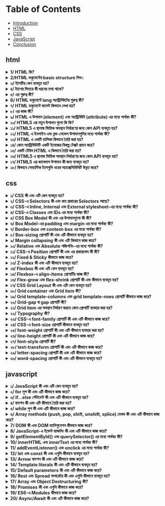 # Table of Contents

- [Introduction](#introduction)
- [HTML](#html)
- [CSS](#css)
- [JavaScript](#javascript)
- [Conclusion](#conclusion)

## html
<details>
  <summary><strong>1/ HTML কি?</strong></summary>
  <p>উত্তর : HTML এর পুর্ণরুপ হল HyperText Markup Language. এটি ওয়েব পেইজ তৈরি এবং গঠন করার জন্য ব্যবহৃত একটি মার্কআপ ভাষা। 
  HTML মুলত ওয়েবপেইজের বিষয়বস্তু যেমন পাঠ্য, চিত্র, লিঙ্ক, এবং অন্যান্য মিডিয়া উপাদানগুলি নির্ধারণ করতে ব্যবহৃত হয়। HTML কোডটি ট্যাগ এবং অ্যাট্রিবিউটের সমন্বয়ে গঠিত, যা ব্রাউজারকে বলে দেয় কীভাবে একটি ওয়েবপেইজ বিভিন্ন অংশ প্রদর্শন করতে হবে। HTML একটি স্ট্যাটিক ভাষা, অর্থাৎ এটি ওয়েবপেইজ স্থায়ী গঠন এবং বিষয়বস্তু নির্ধারণ করে। 
  </p>
</details>

<details>
  <summary><strong>2/HTML ডকুমেন্টের basic structure লিখ।</strong></summary>
  <p>উত্তর :  

                <!DOCTYPE html>
                <html lang="en">
                <head>
                    <meta charset="UTF-8">
                    <meta name="viewport" content="width=device-width, initial-scale=1.0">
                    <title>Document Title</title>
                </head>
                <body>
                    <h1>Welcome to HTML</h1>
                    <p>This is a basic HTML document structure.</p>
                </body>
                </html></p>
</details>


<details>
  <summary><strong>৩/ <!DOCTYPE html> ট্যাগটির কেন ব্যবহৃত হয়?</strong></summary>
  <p> উত্তর : <!DOCTYPE html> ট্যাগটি ব্রাউজারকে জানায় যে ডকুমেন্টটি HTML5 ভাষায় লেখা হয়েছে। এটি ব্রাউজারকে ডকুমেন্টটি সঠিকভাবে এবং স্ট্যান্ডার্ড মোডে রেন্ডার করতে সহায়তা করে।</p>
</details>

<details>
  <summary><strong>৪/ <head> ট্যাগের ভিতরে কী ধরনের তথ্য থাকে?</strong></summary>
  <p> উত্তর : <head> ট্যাগের ভিতরে থাকে মেটা-তথ্য যেমন চরসেট(charset), ভিউপোর্ট সেটিংস, শিরোনাম, এবং স্টাইলশিট এবং স্ক্রিপ্ট লিঙ্ক।</p>
</details>

<details>
  <summary><strong>৫/ <meta charset="UTF-8"> এর গুরুত্ব কী?</strong></summary>
  <p> উত্তর :<meta charset="UTF-8"> ডকুমেন্টের চরসেট(charset) নির্ধারণ করে যা ইউনিকোড ব্যবহার করে। এটি নিশ্চিত করে যে ডকুমেন্টে বিভিন্ন ভাষার বিশেষ অক্ষরগুলি সঠিকভাবে প্রদর্শিত হবে।</p>
</details>
<details>
  <summary><strong>6/ HTML ডকুমেন্টে lang অ্যাট্রিবিউটের গুরুত্ব কী?</strong></summary>
  <p> উত্তর :lang অ্যাট্রিবিউটটি ডকুমেন্টের ভাষা নির্ধারণ করে যা ব্রাউজার এবং স্ক্রিন রিডারগুলির জন্য উপকারী। এটি সার্চ ইঞ্জিন অপটিমাইজেশনেও সহায়ক।</p>
</details>
<details>
  <summary><strong>৭/ HTML ডকুমেন্টে কমেন্ট কিভাবে লেখা হয়?</strong></summary>
  <p> উত্তর : HTML ডকুমেন্টে কমেন্ট লেখার জন্য নিচের ফরম্যাট ব্যবহার করা হয়:
	                              <!-- এটি একটি কমেন্ট -->
HTML কমেন্ট শুরু হয় <!-- দিয়ে এবং শেষ হয় --> দিয়ে।এই দুটি চিহ্নের মধ্যে যা কিছু লেখা হয়, তা ব্রাউজার ব্যবহারকারীকে দেখানো হয় না।</p>
</details>
<details>
  <summary><strong>৮/<metaname="viewport" content="width=device-width, initial-scale=1.0"> এর কাজ কী?</strong></summary>
  <p> উত্তর : এই <meta> ট্যাগটি মোবাইল ডিভাইসে ডকুমেন্টের স্কেলিং এবং প্রস্থ নিয়ন্ত্রণ করে, যা রেস্পন্সিভ ডিজাইনের জন্য অত্যন্ত গুরুত্বপূর্ণ।</p>
</details>
<details>
  <summary><strong>৯/ HTML এ উপাদান (element) এবং অ্যাট্রিবিউট (attribute) এর মধ্যে পার্থক্য কী?</strong></summary>
  <p>উত্তর : 

                        উপাদান (Element):
                        সংজ্ঞা: HTML ডকুমেন্টের বিল্ডিং ব্লক। এটি একটি শুরু ট্যাগ, বিষয়বস্তু, এবং একটি শেষ ট্যাগ নিয়ে গঠিত।
                        উদাহরণ: <p>এই একটি প্যারাগ্রাফ।</p>
                        এখানে <p> শুরু ট্যাগ, এই একটি প্যারাগ্রাফ। বিষয়বস্তু, এবং </p> শেষ ট্যাগ।
                        প্রকারভেদ:
                        ব্লক লেভেল উপাদান: <div>, <p>, <h1>, ইত্যাদি।
                        ইনলাইন উপাদান: <span>, <a>, <img>, ইত্যাদি।
                        অ্যাট্রিবিউট (Attribute):
                        সংজ্ঞা: HTML উপাদানগুলির অতিরিক্ত তথ্য প্রদান করে। এগুলি শুরু ট্যাগে নির্দিষ্ট করা হয় এবং সাধারণত নাম-মান জোড়া আকারে থাকে।
                        উদাহরণ: <a href="https://www.example.com" target="_blank">Visit Example</a>
                        এখানে href এবং target অ্যাট্রিবিউট, এবং তাদের মান যথাক্রমে "https://www.example.com" এবং "_blank"।</p>
</details>
<details>
  <summary><strong>১০/  HTML5 এর নতুন উপাদান গুলো কি কি?</strong></summary>
  <p>উত্তর : HTML5 এর নতুন উপাদানগুলোর নাম:
  <ul>
    <li><code>&lt;article&gt;</code></li>
    <li><code>&lt;section&gt;</code></li>
    <li><code>&lt;nav&gt;</code></li>
    <li><code>&lt;aside&gt;</code></li>
    <li><code>&lt;header&gt;</code></li>
    <li><code>&lt;footer&gt;</code></li>
    <li><code>&lt;main&gt;</code></li>
    <li><code>&lt;figure&gt;</code></li>
    <li><code>&lt;figcaption&gt;</code></li>
    <li><code>&lt;mark&gt;</code></li>
    <li><code>&lt;time&gt;</code></li>
    <li><code>&lt;progress&gt;</code></li>
    <li><code>&lt;meter&gt;</code></li>
    <li><code>&lt;summary&gt;</code></li>
    <li><code>&lt;details&gt;</code></li>
  </ul>
  </p>
</details>

<details>
  <summary><strong>১১/ HTML5 এ স্থানাঙ্ক ভিত্তিক অবস্থান নির্ধারণের জন্য কোন API ব্যবহৃত হয়? </strong></summary>
  <p>উত্তর: জিওলোকেশন API।</p>
</details>
<details>
  <summary><strong>১২/ HTML এ ইনলাইন এবং ব্লক-লেভেল উপাদানগুলির মধ্যে পার্থক্য কী?</strong></summary>
  <p>উত্তর : 
  </p>
  <p><strong>ইনলাইন উপাদান (Inline Elements):</strong></p>
  <ul>
    <li>সংজ্ঞা: ইনলাইন উপাদানগুলি একটি লাইনের মধ্যে থাকে এবং শুধুমাত্র যতটুকু প্রয়োজন ততটুকু জায়গা নেয়।</li>
    <li>ডিসপ্লে প্রপার্টি: <code>display: inline;</code></li>
    <li>লাইনের পরিবর্তন: ইনলাইন উপাদানগুলি নতুন লাইন শুরু করে না।</li>
    <li>আনুষঙ্গিক উপাদান: ইনলাইন উপাদানগুলির মধ্যে শুধুমাত্র ইনলাইন বা টেক্সট উপাদান থাকতে পারে।</li>
    <li>উদাহরণ: <code>&lt;span&gt;</code>, <code>&lt;a&gt;</code>, <code>&lt;img&gt;</code>, <code>&lt;strong&gt;</code>, <code>&lt;em&gt;</code></li>
    <li>স্টাইলিং: ইনলাইন উপাদানগুলির প্রস্থ বা উচ্চতা পরিবর্তন করা যায় না।</li>
  </ul>
  <p><strong>ব্লক-লেভেল উপাদান (Block-level Elements):</strong></p>
  <ul>
    <li>সংজ্ঞা: ব্লক-লেভেল উপাদানগুলি একটি সম্পূর্ণ লাইনের জায়গা নেয় এবং নতুন লাইন শুরু করে।</li>
    <li>ডিসপ্লে প্রপার্টি: <code>display: block;</code></li>
    <li>লাইনের পরিবর্তন: প্রতিটি ব্লক-লেভেল উপাদান নতুন লাইন শুরু করে।</li>
    <li>আনুষঙ্গিক উপাদান: ব্লক-লেভেল উপাদানগুলির মধ্যে অন্যান্য ব্লক-লেভেল বা ইনলাইন উপাদান থাকতে পারে।</li>
    <li>উদাহরণ: <code>&lt;div&gt;</code>, <code>&lt;p&gt;</code>, <code>&lt;h1&gt;</code> - <code>&lt;h6&gt;</code>, <code>&lt;ul&gt;</code>, <code>&lt;ol&gt;</code>, <code>&lt;li&gt;</code></li>
    <li>স্টাইলিং: ব্লক-লেভেল উপাদানগুলির প্রস্থ এবং উচ্চতা পরিবর্তন করা যায়।</li>
  </ul>
</details>

<details>
  <summary><strong>১৩/ HTML এ একটি তালিকা কিভাবে তৈরি করা হয়?</strong></summary>
  <p>উত্তর: একটি আনঅর্ডারড তালিকার জন্য <code>&lt;ul&gt;</code> এবং <code>&lt;li&gt;</code>, এবং একটি অর্ডারড তালিকার জন্য <code>&lt;ol&gt;</code> এবং <code>&lt;li&gt;</code> ট্যাগ ব্যবহার করা হয়।</p>
</details>

<details>
  <summary><strong>১৪/ কোন অ্যাট্রিবিউটটি একটি ইমেজের বিকল্প টেক্সট প্রদান করে?</strong></summary>
  <p>উত্তর: <code>alt</code> অ্যাট্রিবিউট।</p>
</details>

<details>
  <summary><strong>১৫/ একটি টেবিল HTML এ কিভাবে তৈরি করা হয়?</strong></summary>
  <p>উত্তর: <code>&lt;table&gt;</code>, <code>&lt;tr&gt;</code>, <code>&lt;td&gt;</code>, <code>&lt;th&gt;</code> ট্যাগগুলি ব্যবহার করে।</p>
  <table>
    <tr>
      <th>নাম</th>
      <th>বয়স</th>
      <th>শহর</th>
    </tr>
    <tr>
      <td>আহমেদ</td>
      <td>২৫</td>
      <td>ঢাকা</td>
    </tr>
    <tr>
      <td>সারা</td>
      <td>২২</td>
      <td>চট্টগ্রাম</td>
    </tr>
  </table>
</details>
<details>
  <summary><strong>১৬/ HTML5 এ স্থানাঙ্ক ভিত্তিক অবস্থান নির্ধারণের জন্য কোন API ব্যবহৃত হয়?</strong></summary>
  <p>উত্তর: জিওলোকেশন API।</p>
</details>

<details>
  <summary><strong>১৭/ HTML5 এর ক্যানভাস উপাদান কী জন্য ব্যবহৃত হয়?</strong></summary>
  <p>উত্তর: 2D গ্রাফিক্স এবং অ্যানিমেশন আঁকতে।</p>
</details>

<details>
  <summary><strong>১৮/ কিভাবে সেম্যান্টিক ট্যাগগুলি ওয়েব অ্যাক্সেসিবিলিটি উন্নত করে?</strong></summary>
  <p>উত্তর: 
    সেম্যান্টিক ট্যাগগুলি ওয়েব অ্যাক্সেসিবিলিটি উন্নত করে বিভিন্ন উপায়ে, যার মধ্যে রয়েছে:
  </p>
  <ul>
    <li><strong>স্ক্রিন রিডারের জন্য ওয়েবসাইটের কাঠামো স্পষ্ট করা:</strong> সেম্যান্টিক ট্যাগগুলি স্ক্রিন রিডারকে বলে যে ওয়েবপৃষ্ঠার বিভিন্ন অংশ কী কাজ করে। উদাহরণস্বরূপ, একটি <code>&lt;h1&gt;</code> ট্যাগ স্ক্রিন রিডারকে বলে যে এটি একটি শিরোনাম, যখন একটি <code>&lt;p&gt;</code> ট্যাগ স্ক্রিন রিডারকে বলে যে এটি একটি অনুচ্ছেদ। এটি ব্যবহারকারীদের ওয়েবপৃষ্ঠার বিষয়বস্তু আরও সহজে বুঝতে এবং নেভিগেট করতে সাহায্য করে।</li>
    <li><strong>সার্চ ইঞ্জিন অপ্টিমাইজেশন (SEO) উন্নত করা:</strong> সেম্যান্টিক ট্যাগগুলি সার্চ ইঞ্জিনগুলিকে বুঝতে সাহায্য করে যে ওয়েবপৃষ্ঠাটি কিসের সম্পর্কে। এটি ওয়েবসাইটটিকে প্রাসঙ্গিক অনুসন্ধানের ফলাফলে বৃদ্ধি করতে সাহায্য করে।</li>
    <li><strong>সহজেই বোঝার জন্য ওয়েবসাইট তৈরি করা:</strong> সেম্যান্টিক ট্যাগগুলি ব্যবহার করার ফলে ওয়েবসাইটগুলি আরও সহজে বোঝা যায়, এমনকি যারা HTML বা CSS-এর সাথে পরিচিত নন। এটি বিভিন্ন দক্ষতা স্তরের ব্যবহারকারীদের জন্য ওয়েবসাইটগুলি আরও অ্যাক্সেসযোগ্য করে তোলে।</li>
  </ul>
  <p>সেম্যান্টিক ট্যাগগুলির কিছু নির্দিষ্ট উদাহরণ যা ওয়েব অ্যাক্সেসিবিলিটি উন্নত করতে ব্যবহার করা যেতে পারে তার মধ্যে রয়েছে:</p>
  <ul>
    <li><code>&lt;h1&gt;</code> থেকে <code>&lt;h6&gt;</code>: শিরোনামগুলি নির্দেশ করতে।</li>
    <li><code>&lt;p&gt;</code>: অনুচ্ছেদগুলি নির্দেশ করতে।</li>
    <li><code>&lt;a&gt;</code>: হাইপারলিঙ্কগুলি নির্দেশ করতে।</li>
    <li><code>&lt;img&gt;</code>: চিত্রগুলি নির্দেশ করতে।</li>
    <li><code>&lt;table&gt;</code>: সারণিগুলি নির্দেশ করতে।</li>
    <li><code>&lt;ul&gt;</code> এবং <code>&lt;ol&gt;</code>: তালিকাগুলি নির্দেশ করতে।</li>
  </ul>
  <p>সেম্যান্টিক ট্যাগগুলি ব্যবহার করা ওয়েব অ্যাক্সেসিবিলিটি উন্নত করার একটি সহজ উপায়। এগুলি ব্যবহারকারীদের জন্য ওয়েবসাইটগুলি আরও সহজে বোঝা এবং ব্যবহার করা যায় তা নিশ্চিত করতে সাহায্য করে।</p>
</details>


## css 
<details>
  <summary><strong>১/ CSS কী এবং এটি কেন ব্যবহৃত হয়?</strong></summary>
  <p>উত্তর: CSS (Cascading Style Sheets) একটি স্টাইল শীট ভাষা যা HTML বা XML (SVG, XHTML) এর মত মার্কআপ ভাষার সাথে ব্যবহৃত হয়। এটি ওয়েব পেইজের বিন্যাস নির্ধারণ করতে ব্যবহৃত হয়, যেমন রঙ, ফন্ট, এবং লেআউট।</p>
</details>

<details>
  <summary><strong>২/ CSS-এ Selectors কী এবং কত প্রকারের Selectors আছে?</strong></summary>
  <p>উত্তর: CSS-এ Selectors হল উপাদানগুলি নির্ধারণ করার উপায় যেগুলি আপনি স্টাইল করতে চান। Selectors-এর প্রকারভেদগুলি হল: Universal, Type, Class, ID, Attribute, Pseudo-class, এবং Pseudo-element।</p>
</details>

<details>
  <summary><strong>৩/ CSS-এ Inline, Internal এবং External stylesheet-এর মধ্যে পার্থক্য কী?</strong></summary>
  <p>উত্তর: Inline CSS সরাসরি HTML ট্যাগের মধ্যে লেখা হয়, Internal CSS <code>&lt;style&gt;</code> ট্যাগের মধ্যে লেখা হয় যা HTML ডকুমেন্টের <code>&lt;head&gt;</code> সেকশনে থাকে, এবং External CSS আলাদা .css ফাইলে লেখা হয় এবং HTML ডকুমেন্টে <code>&lt;link&gt;</code> ট্যাগের মাধ্যমে যুক্ত করা হয়।</p>
</details>

<details>
  <summary><strong>৪/ CSS-এ Classes এবং IDs এর মধ্যে পার্থক্য কী?</strong></summary>
  <p>উত্তর: CSS-এ Classes এবং IDs-এর মধ্যে পার্থক্য হল, Classes বহু HTML উপাদানে প্রয়োগ করা যায় এবং এগুলি ‘.’ সিম্বল দিয়ে শুরু হয়। অন্যদিকে, IDs একটি HTML উপাদানে অনন্য এবং ‘#’ সিম্বল দিয়ে শুরু হয়, যা সুনির্দিষ্টভাবে একটি উপাদানকে লক্ষ্য করতে ব্যবহৃত হয়।</p>
</details>

<details>
  <summary><strong>৫/ CSS Box Model কী এবং এর উপাদানগুলো কী কী?</strong></summary>
  <p>উত্তর: CSS Box Model হল একটি মডেল যা প্রতিটি HTML উপাদানকে একটি বক্স হিসেবে দেখায়। এর উপাদানগুলো হল: Content, Padding, Border, এবং Margin।</p>
</details>

<details>
  <summary><strong>৬/ Box Model-এর padding এবং margin এর মধ্যে পার্থক্য কী?</strong></summary>
  <p>উত্তর: Padding হল উপাদানের ভিতরের অংশ এবং বর্ডারের মধ্যে ফাঁকা জায়গা, আর Margin হল উপাদানের বর্ডার এবং বাইরের অংশের মধ্যে ফাঁকা জায়গা।</p>
</details>

<details>
  <summary><strong>৭/ Border-box এবং content-box এর মধ্যে পার্থক্য কী?</strong></summary>
  <p>উত্তর: Border-box এ, padding এবং border উপাদানের মোট প্রস্থ এবং উচ্চতায় অন্তর্ভুক্ত হয়। Content-box এ, প্রস্থ এবং উচ্চতা কেবলমাত্র উপাদানের বিষয়বস্তু পর্যন্ত সীমাবদ্ধ থাকে, padding এবং border অতিরিক্ত যোগ করা হয়।</p>
</details>

<details>
  <summary><strong>৮/ Box-sizing প্রোপার্টি কী এবং এটি কীভাবে ব্যবহৃত হয়?</strong></summary>
  <p>উত্তর: Box-sizing প্রোপার্টি বক্স মডেল নির্ধারণ করে যে কিভাবে উপাদানের প্রস্থ এবং উচ্চতা গণনা করা হবে। এটি দুটি মান গ্রহণ করে: content-box এবং border-box।</p>
</details>

<details>
  <summary><strong>৯/ Margin collapsing কী এবং এটি কিভাবে কাজ করে?</strong></summary>
  <p>উত্তর: Margin collapsing হল দুটি বা ততোধিক খাড়া মার্জিন একসাথে মিলিত হওয়া এবং একক মার্জিন গঠন করা। সবচেয়ে বড় মার্জিনটি বজায় থাকে এবং ছোট মার্জিনগুলি মুছে যায়।</p>
</details>

<details>
  <summary><strong>১০/ Relative এবং Absolute পজিশনিং-এর মধ্যে পার্থক্য কী?</strong></summary>
  <p>উত্তর: Relative পজিশনিং উপাদানটিকে তার স্বাভাবিক অবস্থান থেকে সরিয়ে দেয়, যেখানে Absolute পজিশনিং উপাদানটিকে তার পূর্বপুরুষের প্রথম পজিশন্ড উপাদান বা ডকুমেন্টের বডি থেকে সরিয়ে দেয়।</p>
</details>

<details>
  <summary><strong>১১/ CSS-এ Position প্রোপার্টি কী এবং এর প্রকারভেদ কী কী?</strong></summary>
  <p>উত্তর: CSS-এ Position প্রোপার্টি একটি উপাদানের অবস্থান নির্ধারণ করে। এর প্রকারভেদগুলো হল:
  <ul>
    <li>Static: ডিফল্ট পজিশনিং, উপাদান স্বাভাবিক অবস্থানে থাকে।</li>
    <li>Relative: উপাদান তার স্বাভাবিক অবস্থান থেকে স্থানান্তরিত হয়।</li>
    <li>Absolute: উপাদান তার প্রথম পজিশন্ড প্যারেন্ট থেকে স্থানান্তরিত হয়।</li>
    <li>Fixed: উপাদান ভিউপোর্টের আপেক্ষিকভাবে স্থির থাকে।</li>
    <li>Sticky: উপাদান স্ক্রল করার সময় নির্দিষ্ট অবস্থানে আটকানো থাকে।</li>
  </ul>
  </p>
</details>

<details>
  <summary><strong>১২/ Fixed & Sticky কীভাবে কাজ করে?</strong></summary>
  <p>উত্তর: Fixed পজিশনিং উপাদানটিকে ভিউপোর্টের আপেক্ষিকভাবে স্থির করে। অর্থাৎ, যখন আপনি পৃষ্ঠাটি স্ক্রল করেন, তখন এটি একই স্থানে থাকে। এটি সাধারণত ইউজার ইন্টারফেস উপাদান, যেমন ন্যাভিগেশন বারে ব্যবহৃত হয়।
  <br>
  Sticky পজিশনিং উপাদানটিকে একটি নির্দিষ্ট অবস্থানে স্থির করে, কিন্তু এটি স্ক্রল করার সময় অন্যান্য উপাদানের সাথে চলাচল করে। যখন উপাদানটি নির্দিষ্ট স্ক্রল পজিশনে পৌঁছে যায়, তখন এটি স্থির হয়ে যায়। এটি সাধারণত হেডার বা সেকশন টাইটেল তৈরি করতে ব্যবহৃত হয়।</p>
</details>

<details>
  <summary><strong>১৩/ Z-index কী এবং এটি কীভাবে ব্যবহৃত হয়?</strong></summary>
  <p>উত্তর: Z-index একটি CSS প্রোপার্টি যা উপাদানের স্ট্যাকিং অর্ডার নির্ধারণ করে। এটি শুধুমাত্র পজিশন্ড উপাদান (যেমন relative, absolute, fixed, বা sticky) এর জন্য প্রযোজ্য।
  <ul>
    <li>কিভাবে কাজ করে:</li>
    <li>Z-index এর মান যত বেশি হবে, উপাদানটি তত বেশি উপরে থাকবে।</li>
    <li>উদাহরণস্বরূপ, যদি একটি উপাদানের z-index 1 এবং অন্যটির 2 হয়, তবে দ্বিতীয়টি প্রথমটির উপরে প্রদর্শিত হবে।</li>
    <li>Z-index এর মান ইতিবাচক, নেতিবাচক বা শূন্য হতে পারে।</li>
  </ul>
  </p>
</details>

<details>
  <summary><strong>১৪/ Flexbox কী এবং এটি কেন ব্যবহৃত হয়?</strong></summary>
  <p>উত্তর: Flexbox হল CSS3 এর একটি লেআউট মডেল যা সহজে এবং দক্ষভাবে কমপ্লেক্স লেআউট গঠন করতে ব্যবহৃত হয়। এটি কন্টেইনার এবং এর CHILD উপাদানগুলোর মধ্যে স্থান এবং আলাইনমেন্ট নিয়ন্ত্রণ করতে সাহায্য করে।</p>
</details>

<details>
  <summary><strong>১৫/ Flexbox-এ align-items প্রোপার্টির কাজ কী?</strong></summary>
  <p>উত্তর: align-items প্রোপার্টি ক্রস অ্যাক্স বরাবর ফ্লেক্স আইটেমগুলির সমতল নির্ধারণ করে। এর মানগুলি হল: flex-start, flex-end, center, baseline, এবং stretch।</p>
</details>

<details>
  <summary><strong>১৬/ Flex-grow এবং flex-shrink প্রোপার্টি কী এবং কীভাবে ব্যবহৃত হয়?</strong></summary>
  <p>উত্তর:
  <ul>
    <li><strong>Flex-grow:</strong> Flex-grow প্রোপার্টি ফ্লেক্স কন্টেইনারের মধ্যে একটি ফ্লেক্স আইটেমের বৃদ্ধির হার নির্ধারণ করে। যদি কন্টেইনারে অতিরিক্ত স্থান থাকে, তবে flex-grow এর মানের ভিত্তিতে আইটেমগুলো সমানভাবে বা নির্দিষ্ট অনুপাতে স্থান গ্রহণ করে। উদাহরণস্বরূপ, যদি একটি আইটেমের flex-grow 2 এবং অন্যটির 1 হয়, তাহলে প্রথমটি দ্বিতীয়টির চেয়ে দ্বিগুণ স্থান নেবে।</li>
    <li><strong>Flex-shrink:</strong> Flex-shrink প্রোপার্টি ফ্লেক্স আইটেমের সংকোচনের হার নির্ধারণ করে যখন কন্টেইনারে স্থান কম থাকে। এটি কন্টেইনারের মোট প্রস্থ বা উচ্চতার তুলনায় আইটেমগুলোকে সংকোচন করতে সাহায্য করে। উদাহরণস্বরূপ, যদি একটি আইটেমের flex-shrink 1 এবং অন্যটির 2 হয়, তাহলে দ্বিতীয় আইটেমটি প্রথমটির তুলনায় দ্বিগুণ হারে সংকুচিত হবে।</li>
  </ul>
  </p>
</details>

<details>
  <summary><strong>১৭/ CSS Grid Layout কী এবং এটি কেন ব্যবহৃত হয়?</strong></summary>
  <p>উত্তর: CSS Grid Layout হল একটি 2D লেআউট মডেল যা কমপ্লেক্স লেআউট তৈরি করতে ব্যবহৃত হয়। এটি কন্টেইনার এবং এর child উপাদানগুলির জন্য কলাম এবং সারি তৈরি করতে সাহায্য করে।</p>
</details>

<details>
  <summary><strong>১৮/ Grid container এবং Grid item কী?</strong></summary>
  <p>উত্তর: Grid container হল একটি উপাদান যা display: grid বা display: inline-grid প্রোপার্টি ব্যবহার করে। Grid items হল সেই উপাদানের সরাসরি সন্তান উপাদানগুলি।</p>
</details>

<details>
  <summary><strong>১৯/ Grid template-columns এবং grid template-rows প্রোপার্টি কীভাবে কাজ করে?</strong></summary>
  <p>উত্তর: grid-template-columns এবং grid-template-rows প্রোপার্টি Grid কন্টেইনারের কলাম এবং সারির সংখ্যা এবং আকার নির্ধারণ করে।</p>
</details>

<details>
  <summary><strong>২০/ Grid-gap বা gap প্রোপার্টি কী?</strong></summary>
  <p>উত্তর: Grid-gap বা gap প্রোপার্টি Grid items এর মধ্যে ফাঁকা স্থান নির্ধারণ করে। এটি কলাম এবং সারির মধ্যে স্থান যোগ করতে ব্যবহৃত হয়।</p>
</details>

<details>
  <summary><strong>২১/ Grid item এর অবস্থান নির্ধারণ করতে কোন প্রোপার্টি ব্যবহার করা হয়?</strong></summary>
  <p>উত্তর: Grid item এর অবস্থান নির্ধারণ করতে grid-column এবং grid-row প্রোপার্টি ব্যবহার করা হয়। Grid-column প্রোপার্টি আইটেমটির কোন কলাম থেকে শুরু এবং কোন কলামে শেষ হবে তা নির্ধারণ করে। Grid-row প্রোপার্টি আইটেমটির কোন সারি থেকে শুরু এবং কোন সারিতে শেষ হবে তা নির্ধারণ করে।</p>
</details>

<details>
  <summary><strong>২২/ Typography কী?</strong></summary>
  <p>উত্তর: Typography হল টেক্সটের ডিজাইন এবং স্টাইলিংয়ের প্রক্রিয়া। এটি টেক্সটের ফন্ট, আকার, লাইন স্পেসিং, এবং অন্যান্য বৈশিষ্ট্য নির্ধারণ করে যা ওয়েব পৃষ্ঠায় টেক্সটের চেহারা ও পাঠযোগ্যতা প্রভাবিত করে।</p>
</details>

<details>
  <summary><strong>২৩/ CSS-এ font-family প্রোপার্টি কী এবং এটি কীভাবে কাজ করে?</strong></summary>
  <p>উত্তর: font-family প্রোপার্টি একটি টেক্সটের জন্য ব্যবহৃত ফন্ট নির্ধারণ করে। এটি ফন্টের নামের একটি তালিকা গ্রহণ করে, যেখানে প্রথম উপলব্ধ ফন্টটি প্রয়োগ করা হয়। উদাহরণ: <code>font-family: Arial, sans-serif;</code></p>
</details>

<details>
  <summary><strong>২৪/ CSS-এ font-size প্রোপার্টি কীভাবে ব্যবহৃত হয়?</strong></summary>
  <p>উত্তর: font-size প্রোপার্টি টেক্সটের আকার নির্ধারণ করে। এটি বিভিন্ন ইউনিটে দেওয়া যেতে পারে, যেমন পিক্সেল(px), এম(em), রিম(rem), শতাংশ(%), বা পয়েন্ট(pt)। উদাহরণ: <code>font-size: 16px;</code></p>
</details>

<details>
  <summary><strong>২৫/ font-weight প্রোপার্টি কী এবং এটি কীভাবে ব্যবহার করা হয়?</strong></summary>
  <p>উত্তর: font-weight প্রোপার্টি টেক্সটের বোল্ডনেস নির্ধারণ করে। এটি বিভিন্ন মান নিতে পারে, যেমন normal, bold, বা নির্দিষ্ট সংখ্যাসূচক মান (100 থেকে 900 পর্যন্ত)। উদাহরণ: <code>font-weight: bold;</code></p>
</details>

<details>
  <summary><strong>২৬/ line-height প্রোপার্টি কী এবং এটি কীভাবে কাজ করে?</strong></summary>
  <p>উত্তর: line-height প্রোপার্টি লাইনের উচ্চতা নির্ধারণ করে, যা লাইনগুলির মধ্যে স্পেসিং নিয়ন্ত্রণ করে। এটি সাধারণত ফন্ট সাইজের একটি গুণক হিসাবে ব্যবহৃত হয়। উদাহরণ: <code>line-height: 1.5;</code></p>
</details>

<details>
  <summary><strong>২৭/ font-style প্রোপার্টি কী?</strong></summary>
  <p>উত্তর: font-style প্রোপার্টি টেক্সটের স্টাইল নির্ধারণ করে, যেমন normal, italic, এবং oblique। উদাহরণ: <code>font-style: italic;</code></p>
</details>

<details>
  <summary><strong>২৮/ text-transform প্রোপার্টি কী এবং এটি কীভাবে কাজ করে?</strong></summary>
  <p>উত্তর: text-transform প্রোপার্টি টেক্সটের অক্ষরের কেস পরিবর্তন করে। এর মানগুলি হল: capitalize, uppercase, lowercase, এবং none। উদাহরণ: <code>text-transform: uppercase;</code></p>
</details>

<details>
  <summary><strong>২৯/ letter-spacing প্রোপার্টি কী এবং এটি কীভাবে কাজ করে?</strong></summary>
  <p>উত্তর: letter-spacing প্রোপার্টি টেক্সটের অক্ষরগুলির মধ্যে ফাঁকা স্থান নির্ধারণ করে। এটি পজিটিভ বা নেগেটিভ মান নিতে পারে। উদাহরণ: <code>letter-spacing: 2px;</code></p>
</details>

<details>
  <summary><strong>৩০/ word-spacing প্রোপার্টি কী এবং এটি কীভাবে ব্যবহৃত হয়?</strong></summary>
  <p>উত্তর: word-spacing প্রোপার্টি টেক্সটের শব্দগুলির মধ্যে ফাঁকা স্থান নির্ধারণ করে। এটি টেক্সটের পাঠযোগ্যতা উন্নত করতে ব্যবহৃত হয়। উদাহরণ: <code>word-spacing: 4px;</code></p>
</details>

## javascript

<details>
  <summary><strong>১/ JavaScript কী এবং এটি কেন ব্যবহৃত হয়?</strong></summary>
  <p>উত্তর: JavaScript একটি প্রোগ্রামিং ভাষা যা ওয়েবসাইটে ইন্টারঅ্যাকটিভ কনটেন্ট যুক্ত করতে ব্যবহৃত হয়। এটি HTML এবং CSS এর সাথে ব্যবহৃত হয়, ডাইনামিক ওয়েব পেজ তৈরি করতে এবং ব্যবহারকারীর সাথে ইন্টারঅ্যাকশন পরিচালনা করতে।</p>
</details>

<details>
  <summary><strong>২/ for লুপ কী এবং এটি কীভাবে কাজ করে?</strong></summary>
  <p>উত্তর: for লুপ একটি নির্দিষ্ট সংখ্যক বার কোড এক্সিকিউট করার জন্য ব্যবহৃত হয়। এটি সাধারণত পুনরাবৃত্তিমূলক কাজগুলির জন্য ব্যবহৃত হয়, যেখানে একটি কাউন্টার ভেরিয়েবল ব্যবহার করে লুপের প্রতিটি পুনরাবৃত্তি ট্র্যাক করা হয়।
  <pre>
  <code>
  for (initialization; condition; increment/decrement) {
      // কোড ব্লক যা এক্সিকিউট হবে
  }
  </code>
  </pre>
  কীভাবে কাজ করে:
  <ul>
    <li><strong>Initialization (শুরু):</strong> এটি লুপের কাউন্টার ভেরিয়েবল সেট আপ করে। এটি লুপের শুরুতে একবার এক্সিকিউট হয়।</li>
    <li><strong>Condition (শর্ত):</strong> প্রতিটি পুনরাবৃত্তির আগে এই শর্তটি চেক করা হয়। যদি শর্তটি সত্য হয়, তবে লুপটি চলতে থাকে। যদি শর্তটি মিথ্যা হয়, তবে লুপটি থেমে যায়।</li>
    <li><strong>Increment/Decrement (বৃদ্ধি/হ্রাস):</strong> প্রতিটি পুনরাবৃত্তির পরে কাউন্টার ভেরিয়েবলটি বৃদ্ধি বা হ্রাস করা হয়।</li>
    <li><strong>Code Block (কোড ব্লক):</strong> লুপের প্রতিটি পুনরাবৃত্তিতে এই কোড ব্লকটি এক্সিকিউট হয়।</li>
  </ul>
  </p>
</details>

<details>
  <summary><strong>৩/ if...else স্টেটমেন্ট কী এবং এটি কীভাবে ব্যবহৃত হয়?</strong></summary>
  <p>উত্তর: if...else স্টেটমেন্ট হল শর্তসাপেক্ষ লজিক্যাল স্টেটমেন্ট যা একটি শর্ত (condition) পরীক্ষা করে এবং সেই শর্তটি সত্য (true) হলে একটি কোড ব্লক এবং মিথ্যা (false) হলে অন্য একটি কোড ব্লক এক্সিকিউট করে। এটি প্রোগ্রামিংয়ে নির্দিষ্ট শর্ত অনুযায়ী বিভিন্ন ক্রিয়া সম্পাদনের জন্য ব্যবহৃত হয়।
  <pre>
  <code>
  if (condition) {
      // কোড ব্লক যা এক্সিকিউট হবে যদি condition সত্য হয়
  } else {
      // কোড ব্লক যা এক্সিকিউট হবে যদি condition মিথ্যা হয়
  }
  </code>
  </pre>
  কীভাবে কাজ করে:
  <ul>
    <li><strong>condition:</strong> এটি একটি এক্সপ্রেশন যা true বা false এ মূল্যায়ন করা হয়।</li>
    <li>যদি condition সত্য হয় (true), তবে if ব্লকের কোড এক্সিকিউট হয়।</li>
    <li>যদি condition মিথ্যা হয় (false), তবে else ব্লকের কোড এক্সিকিউট হয়।</li>
  </ul>
  </p>
</details>

<details>
  <summary><strong>৪/ ফাংশন কী এবং এটি কীভাবে তৈরি করা হয়?</strong></summary>
  <p>উত্তর: ফাংশন হল কোডের একটি পুনর্ব্যবহারযোগ্য ব্লক যা একটি নির্দিষ্ট কাজ সম্পন্ন করে। এটি function কীওয়ার্ড ব্যবহার করে তৈরি করা হয়। উদাহরণ:
  <pre>
  <code>
  function greet(name) {
      return `Hello, ${name}!`;
  }
  </code>
  </pre>
  </p>
</details>

<details>
  <summary><strong>৫/ while লুপ কী এবং এটি কীভাবে কাজ করে?</strong></summary>
  <p>উত্তর: while লুপ একটি কন্ডিশনাল লুপ যা শর্ত (condition) সত্য (true) থাকলে কোড ব্লক বারবার এক্সিকিউট করে। এটি সাধারণত ব্যবহার করা হয় যখন লুপের পুনরাবৃত্তি সংখ্যা পূর্বনির্ধারিত নয়।
  <pre>
  <code>
  let i = 0;
  while (i < 5) {
      console.log(i);
      i++;
  }
  </code>
  </pre>
  কীভাবে কাজ করে:
  <ul>
    <li>condition পরীক্ষা করা হয়।</li>
    <li>যদি condition সত্য হয়, কোড ব্লক এক্সিকিউট হয়।</li>
    <li>এরপর পুনরায় condition পরীক্ষা করা হয়।</li>
    <li>শর্ত মিথ্যা হলে লুপটি থামে।</li>
  </ul>
  </p>
</details>

<details>
  <summary><strong>৬/ Array methods (push, pop, shift, unshift, splice) মেথড কী এবং এটি কীভাবে কাজ করে?</strong></summary>
  <p>উত্তর:
  <ul>
    <li><strong>push():</strong> মেথড একটি অ্যারের শেষে একটি বা একাধিক উপাদান যোগ করে এবং অ্যারের নতুন দৈর্ঘ্য ফেরত দেয়। উদাহরণ:
    <pre>
    <code>
    let fruits = ["apple", "banana"];
    fruits.push("orange");
    </code>
    </pre>
    </li>
    <li><strong>pop():</strong> মেথড একটি অ্যারের শেষ উপাদানটি সরিয়ে ফেলে এবং সেই উপাদানটি ফেরত দেয়। উদাহরণ:
    <pre>
    <code>
    let fruits = ["apple", "banana", "orange"];
    let lastFruit = fruits.pop();
    </code>
    </pre>
    </li>
    <li><strong>shift():</strong> মেথড একটি অ্যারের প্রথম উপাদানটি সরিয়ে ফেলে এবং সেই উপাদানটি ফেরত দেয়। উদাহরণ:
    <pre>
    <code>
    let fruits = ["apple", "banana", "orange"];
    let firstFruit = fruits.shift();
    </code>
    </pre>
    </li>
    <li><strong>unshift():</strong> মেথড একটি অ্যারের শুরুতে একটি বা একাধিক উপাদান যোগ করে এবং অ্যারের নতুন দৈর্ঘ্য ফেরত দেয়। উদাহরণ:
    <pre>
    <code>
    let fruits = ["banana", "orange"];
    fruits.unshift("apple");
    </code>
    </pre>
    </li>
    <li><strong>splice():</strong> মেথড একটি অ্যারের নির্দিষ্ট অবস্থানে উপাদান যোগ বা সরাতে ব্যবহৃত হয়। এটি উপাদান সরিয়ে ফেলে এবং নতুন উপাদান যোগ করতে পারে। উদাহরণ:
    <pre>
    <code>
    let fruits = ["apple", "banana", "orange"];
    fruits.splice(1, 1, "kiwi");
    </code>
    </pre>
    </li>
  </ul>
  </p>
</details>

<details>
  <summary><strong>7/ DOM কী এবং DOM ম্যানিপুলেশন কীভাবে কাজ করে?</strong></summary>
  <p>
    DOM (Document Object Model) হল একটি কাঠামোগত উপস্থাপন যা HTML বা XML ডকুমেন্টকে একটি অবজেক্ট হিসেবে বর্ণনা করে। DOM ব্যবহার করে JavaScript ডকুমেন্টের বিভিন্ন উপাদান (elements) এবং বৈশিষ্ট্য (attributes) পরিবর্তন, যোগ, অথবা মুছে ফেলতে পারে।
  </p>
  <p><strong>DOM ম্যানিপুলেশন কীভাবে কাজ করে:</strong></p>
  <ul>
    <li>
      <strong>DOM অ্যাক্সেস:</strong> JavaScript ডকুমেন্টের উপাদানগুলিতে অ্যাক্সেস করতে বিভিন্ন মেথড ব্যবহার করে, যেমন <code>getElementById()</code>, <code>getElementsByClassName()</code>, এবং <code>querySelector()</code>.
      <p><strong>উদাহরণ:</strong></p>
      <pre><code>document.getElementById("myElement").innerText = "New Text";</code></pre>
    </li>
    <li>
      <strong>উপাদান পরিবর্তন:</strong> একটি উপাদানের বিষয়বস্তু (content) পরিবর্তন করতে <code>innerHTML</code>, <code>innerText</code>, অথবা <code>textContent</code> ব্যবহার করা হয়।
      <p><strong>উদাহরণ:</strong></p>
      <pre><code>document.getElementById("myElement").innerText = "New Text";</code></pre>
    </li>
    <li>
      <strong>স্টাইল পরিবর্তন:</strong> CSS স্টাইল পরিবর্তন করতে <code>style</code> প্রোপার্টি ব্যবহার করা হয়।
      <p><strong>উদাহরণ:</strong></p>
      <pre><code>document.getElementById("myElement").style.color = "red";</code></pre>
    </li>
    <li>
      <strong>নতুন উপাদান যোগ করা:</strong> নতুন HTML উপাদান তৈরি করে এবং এটি DOM এ যুক্ত করতে <code>createElement()</code> এবং <code>appendChild()</code> ব্যবহার করা হয়।
      <p><strong>উদাহরণ:</strong></p>
      <pre><code>let newDiv = document.createElement("div");
newDiv.innerText = "This is a new div!";
document.body.appendChild(newDiv);</code></pre>
    </li>
    <li>
      <strong>ইভেন্ট হ্যান্ডলিং:</strong> DOM ম্যানিপুলেশন ব্যবহার করে ইভেন্ট লিসনার যোগ করা হয়, যেমন ক্লিক ইভেন্ট।
      <p><strong>উদাহরণ:</strong></p>
      <pre><code>document.getElementById("myButton").addEventListener("click", function() {
    alert("Button clicked!");
});</code></pre>
    </li>
  </ul>
</details>

<details>
  <summary><strong>8/ JavaScript-এ ইভেন্ট হ্যান্ডলিং কী এবং এটি কীভাবে কাজ করে?</strong></summary>
  <p>
    ইভেন্ট হ্যান্ডলিং হল একটি প্রক্রিয়া যা ব্যবহারকারীর কার্যকলাপ (যেমন ক্লিক, কীবোর্ড প্রেস, মাউস হভার ইত্যাদি) অনুযায়ী JavaScript কোড এক্সিকিউট করতে ব্যবহৃত হয়। এটি ওয়েব পেজের ইন্টারঅ্যাকটিভিটি এবং ব্যবহারকারীর অভিজ্ঞতা উন্নত করতে সাহায্য করে।
  </p>
  <p><strong>কীভাবে কাজ করে:</strong></p>
  <ul>
    <li>
      <strong>ইভেন্ট Listener যোগ করা:</strong> HTML উপাদানে একটি ইভেন্ট Listener যোগ করা হয় যা নির্দিষ্ট ইভেন্ট সংঘটিত হলে একটি ফাংশন কার্যকর করবে।
      <p><strong>উদাহরণ:</strong></p>
      <pre><code>document.getElementById("myButton").addEventListener("click", function() {
    alert("Button clicked!");
});</code></pre>
    </li>
    <li>
      <strong>ইভেন্ট টাইপ:</strong> বিভিন্ন ধরনের ইভেন্ট আছে, যেমন:
      <ul>
        <li><code>click</code>: একটি উপাদানে ক্লিক করলে।</li>
        <li><code>mouseover</code>: মাউস উপাদানের উপর এলে।</li>
        <li><code>keydown</code>: কীবোর্ডের কী প্রেস করলে।</li>
      </ul>
    </li>
    <li>
      <strong>ইভেন্ট অবজেক্ট:</strong> যখন একটি ইভেন্ট সংঘটিত হয়, একটি ইভেন্ট অবজেক্ট তৈরি হয় যা ইভেন্টের সম্পর্কে তথ্য ধারণ করে (যেমন কনটেক্সট, টার্গেট উপাদান ইত্যাদি)।
      <p><strong>উদাহরণ:</strong></p>
      <pre><code>document.getElementById("myButton").addEventListener("click", function(event) {
    console.log(event.target); // টার্গেট উপাদান প্রদর্শন করবে
});</code></pre>
    </li>
    <li>
      <strong>ফাংশন কার্যকর করা:</strong> যখন ইভেন্টটি সংঘটিত হয়, সংশ্লিষ্ট ফাংশনটি কার্যকর হয়, যা ব্যবহারকারীর ইন্টারঅ্যাকশনের ভিত্তিতে নির্দিষ্ট কার্যক্রম সম্পাদন করে।
    </li>
  </ul>
</details>

<details>
  <summary><strong>9/ getElementById() এবং querySelector() এর মধ্যে পার্থক্য কী?</strong></summary>
  <p>
    <strong>getElementById()</strong>: শুধুমাত্র একটি নির্দিষ্ট ID-এর জন্য ব্যবহৃত হয় এবং একটি একক HTML উপাদান ফেরত দেয়।
    <br>
    <strong>querySelector()</strong>: CSS সিলেক্টর ব্যবহার করে, একটি উপাদান ফেরত দেয় এবং যদি একাধিক উপাদান থাকে তবে প্রথমটিকে নির্বাচন করে। <code>querySelectorAll()</code> সব মিলে উপাদান ফেরত দেয়।
  </p>
</details>

<details>
  <summary><strong>10/ innerHTML এবং innerText এর মধ্যে পার্থক্য কী?</strong></summary>
  <p>
    <strong>innerHTML</strong>: HTML ট্যাগ সহ পূর্ণ HTML কনটেন্ট ফেরত দেয় এবং সেট করে।
    <br>
    <strong>innerText</strong>: শুধুমাত্র টেক্সট ফেরত দেয় এবং সেট করে, HTML ট্যাগ বাদ দিয়ে।
    <p><strong>উদাহরণ:</strong></p>
    <pre><code>let element = document.getElementById("myElement");
element.innerHTML = "<strong>Hello</strong>"; // HTML ট্যাগ অন্তর্ভুক্ত
element.innerText = "Hello"; // শুধুমাত্র টেক্সট
</code></pre>
  </p>
</details>
<details>
  <summary><strong>11/ addEventListener() এবং onclick এর মধ্যে পার্থক্য কী?</strong></summary>
  <p>
    <strong>addEventListener():</strong>
    <ul>
      <li>এটি একটি মেথড যা একাধিক ইভেন্ট লিসনার যোগ করতে দেয়। একাধিক ইভেন্ট একই উপাদানে যুক্ত করা সম্ভব।</li>
      <li>এটি বিভিন্ন ধরনের ইভেন্টের জন্য ব্যবহার করা যায় এবং কাস্টম ইভেন্টও সমর্থন করে।</li>
      <li>ইভেন্ট লিসনারগুলি মুছতে <code>removeEventListener()</code> ব্যবহার করা যায়। </li>
    </ul>
    <strong>onclick:</strong>
    <ul>
      <li>এটি একটি প্রোপার্টি যা শুধুমাত্র একটি ইভেন্ট লিসনার সংযুক্ত করে। পূর্ববর্তী লিসনার মুছে যাবে যদি নতুন একটি যুক্ত হয়।</li>
      <li>এটি শুধুমাত্র ক্লিক ইভেন্টের জন্য ব্যবহৃত হয়।</li>
    </ul>
  </p>
</details>

<details>
  <summary><strong>12/ let এবং const কী এবং এগুলি কীভাবে ব্যবহৃত হয়?</strong></summary>
  <p>
    <strong>let</strong> এবং <strong>const</strong> হল ES6 এর নতুন কীওয়ার্ড। 
    <ul>
      <li><strong>let</strong> ব্লকের স্কোপে ভেরিয়েবল ডিক্লেয়ার করতে ব্যবহৃত হয়।</li>
      <li><strong>const</strong> কনস্ট্যান্ট ভেরিয়েবল ডিক্লেয়ার করতে ব্যবহৃত হয় যা পুনরায় নির্ধারণ করা যায় না।</li>
    </ul>
  </p>
</details>

<details>
  <summary><strong>13/ Arrow ফাংশন কী এবং এটি কীভাবে কাজ করে?</strong></summary>
  <p>
    <strong>Arrow ফাংশন</strong> হল ES6 এর একটি নতুন ফাংশন সিনট্যাক্স যা সংক্ষিপ্ত এবং আরও সংক্ষিপ্ত। উদাহরণ:
    <pre><code>const add = (a, b) => a + b;</code></pre>
  </p>
</details>

<details>
  <summary><strong>14/ Template literals কী এবং এটি কীভাবে ব্যবহৃত হয়?</strong></summary>
  <p>
    <strong>Template literals</strong> হল ES6 এর একটি নতুন ফিচার যা ব্যাকটিক (<code>&grave;</code>) ব্যবহার করে স্ট্রিং ইন্টারপোলেশন এবং মাল্টি-লাইন স্ট্রিং তৈরি করতে ব্যবহৃত হয়। উদাহরণ:
    <pre><code>const name = "John";
const greeting = `Hello, ${name}!`;</code></pre>
  </p>
</details>

<details>
  <summary><strong>15/ Default parameters কী এবং এটি কীভাবে কাজ করে?</strong></summary>
  <p>
    <strong>Default parameters</strong> একটি ফাংশনের প্যারামিটারগুলির জন্য ডিফল্ট মান নির্ধারণ করে যদি কোনো মান পাস না করা হয়। উদাহরণ:
    <pre><code>function greet(name = "Guest") {
    return `Hello, ${name}!`;
}</code></pre>
  </p>
</details>

<details>
  <summary><strong>16/ Rest এবং Spread অপারেটর কী এবং এগুলি কীভাবে ব্যবহৃত হয়?</strong></summary>
  <p>
    <strong>Rest অপারেটর</strong> (<code>...</code>) ফাংশনে একটি অবশিষ্ট প্যারামিটার সংগ্রহ করতে ব্যবহৃত হয়। 
    <pre><code>function sum(...numbers) { // Rest অপারেটর
    return numbers.reduce((a, b) => a + b, 0);
}</code></pre>
    <strong>Spread অপারেটর</strong> (<code>...</code>) একটি অ্যারে বা অবজেক্টকে পৃথক উপাদানে বিস্তৃত করতে ব্যবহৃত হয়। 
    <pre><code>const arr = [1, 2, 3];
const newArr = [...arr, 4, 5]; // Spread অপারেটর</code></pre>
  </p>
</details>

<details>
  <summary><strong>17/ Array এবং Object Destructuring কী?</strong></summary>
  <p>
    <strong>Array Destructuring</strong> হল একটি সিনট্যাক্স যা JavaScript অ্যারেকে সহজে ভাঙার (extract) জন্য ব্যবহৃত হয়। এটি একটি অ্যারের উপাদানগুলোকে ভেরিয়েবল হিসাবে একসঙ্গে ঘোষণা করতে দেয়।
    <pre><code>const fruits = ["apple", "banana", "orange"];
const [first, second] = fruits;
console.log(first); // আউটপুট: apple
console.log(second); // আউটপুট: banana</code></pre>
    <strong>Object Destructuring</strong> হল একটি সিনট্যাক্স যা JavaScript অবজেক্টের প্রোপার্টিগুলোকে সহজে ভাঙার জন্য ব্যবহৃত হয়। এটি অবজেক্টের প্রোপার্টিগুলোকে ভেরিয়েবল হিসাবে একসঙ্গে ঘোষণা করতে দেয়।
    <pre><code>const person = { name: "John", age: 30 };
const { name, age } = person;
console.log(name); // আউটপুট: John
console.log(age); // আউটপুট: 30</code></pre>
  </p>
</details>

<details>
  <summary><strong>18/ Promises কী এবং এগুলি কীভাবে কাজ করে?</strong></summary>
  <p>
    <strong>Promises</strong> একটি অবজেক্ট যা ভবিষ্যতে ঘটতে পারে এমন একটি মানের প্রতিনিধিত্ব করে। এটি তিনটি অবস্থায় থাকতে পারে: Pending, Fulfilled, বা Rejected।
    <pre><code>let myPromise = new Promise((resolve, reject) => {
    // Async operation
    resolve("Success!");
});</code></pre>
  </p>
</details>

<details>
  <summary><strong>19/ ES6-এ Modules কীভাবে কাজ করে?</strong></summary>
  <p>
    <strong>ES6-এ modules</strong> কোডের পুনঃব্যবহারযোগ্য অংশ তৈরির জন্য ব্যবহৃত হয়। <code>export</code> এবং <code>import</code> কিওয়ার্ডের মাধ্যমে ফাংশন, অবজেক্ট, অথবা ভেরিয়েবল অন্য ফাইল থেকে আমদানি বা রপ্তানি করা যায়।
    <pre><code>// myModule.js
export const myFunction = () => {};

// main.js
import { myFunction } from './myModule.js';</code></pre>
  </p>
</details>

<details>
  <summary><strong>20/ Async/Await কী এবং এটি কীভাবে কাজ করে?</strong></summary>
  <p>
    <strong>Async/Await</strong> হল JavaScript-এ প্রতিশ্রুতি (Promises) এর উপর ভিত্তি করে অ্যাসিনক্রোনাস কোড লেখা সহজ করার একটি উপায়। <code>async</code> কিওয়ার্ড একটি ফাংশনকে অ্যাসিনক্রোনাস হিসেবে চিহ্নিত করে এবং <code>await</code> কিওয়ার্ড Promise-এর ফলাফল পাওয়ার জন্য ব্যবহৃত হয়, যা কোডকে সিঙ্ক্রোনাস মনে করায়।
    <pre><code>async function fetchData() {
    try {
        const response = await fetch('https://api.example.com/data');
        const data = await response.json();
        console.log(data);
    } catch (error) {
        console.error('Error fetching data:', error);
    }
}
fetchData()</code></pre>
  </p>
</details>

